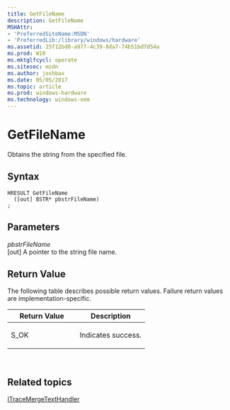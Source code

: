 ```yaml
---
title: GetFileName
description: GetFileName
MSHAttr:
- 'PreferredSiteName:MSDN'
- 'PreferredLib:/library/windows/hardware'
ms.assetid: 15f12bd8-a977-4c39-8da7-74b51bd7d54a
ms.prod: W10
ms.mktglfcycl: operate
ms.sitesec: msdn
ms.author: joshbax
ms.date: 05/05/2017
ms.topic: article
ms.prod: windows-hardware
ms.technology: windows-oem
---
```


# GetFileName


Obtains the string from the specified file.

## Syntax


``` syntax
HRESULT GetFileName
  ([out] BSTR* pbstrFileName)
;
```

## Parameters


<a href="" id="pbstrfilename"></a>*pbstrFileName*  
\[out\] A pointer to the string file name.

## Return Value


The following table describes possible return values. Failure return values are implementation-specific.

<table>
<colgroup>
<col width="50%" />
<col width="50%" />
</colgroup>
<thead>
<tr class="header">
<th>Return Value</th>
<th>Description</th>
</tr>
</thead>
<tbody>
<tr class="odd">
<td><p>S_OK</p></td>
<td><p>Indicates success.</p></td>
</tr>
</tbody>
</table>

 

## Related topics


[ITraceMergeTextHandler](itracemergetexthandler.md)

 

 







